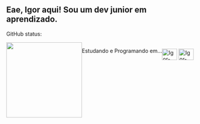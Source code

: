 ## Eae, Igor aqui! Sou um dev junior em aprendizado.

GitHub status:

<div style="display: flex;">
  <a href="https://github.com/anuraghazra/github-readme-stats">
    <img height="200em" src="https://github-readme-stats.vercel.app/api?username=IgorCNogueira&show_icons=true&theme=dark"></img>
  </a>
  
  <br>
  <br>
  
  #
  
  Estudando e Programando em...
  
  <div style="display: inline_block"><br>
    <img align="center" alt="Igor-php" height="30" width="40" src="https://cdn.jsdelivr.net/gh/devicons/devicon/icons/php/php-original.svg" />
    <img align="center" alt="Igor-CSharp" height="30" width="40" src="https://cdn.jsdelivr.net/gh/devicons/devicon/icons/csharp/csharp-original.svg" />
  </div>
</div>
